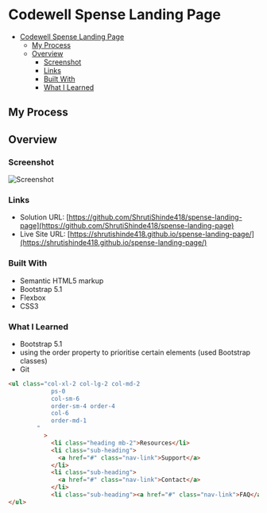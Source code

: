 # Codewell Spense Landing Page

- [Codewell Spense Landing Page](#codewell-spense-landing-page)
  - [My Process](#my-process)
  - [Overview](#overview)
    - [Screenshot](#screenshot)
    - [Links](#links)
    - [Built With](#built-with)
    - [What I Learned](#what-i-learned)

## My Process

## Overview

### Screenshot

![Screenshot](./screenshot.png)

### Links

- Solution URL: [https://github.com/ShrutiShinde418/spense-landing-page](https://github.com/ShrutiShinde418/spense-landing-page)
- Live Site URL: [https://shrutishinde418.github.io/spense-landing-page/](https://shrutishinde418.github.io/spense-landing-page/)

### Built With

- Semantic HTML5 markup
- Bootstrap 5.1
- Flexbox
- CSS3



### What I Learned

- Bootstrap 5.1
- using the order property to prioritise certain elements (used Bootstrap classes)
- Git

```html
<ul class="col-xl-2 col-lg-2 col-md-2
            ps-0
            col-sm-6
            order-sm-4 order-4
            col-6
            order-md-1
        "
          >
            <li class="heading mb-2">Resources</li>
            <li class="sub-heading">
              <a href="#" class="nav-link">Support</a>
            </li>
            <li class="sub-heading">
              <a href="#" class="nav-link">Contact</a>
            </li>
            <li class="sub-heading"><a href="#" class="nav-link">FAQ</a></li>
</ul>
```
